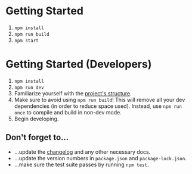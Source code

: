 # Getting Started
1. `npm install`
2. `npm run build`
3. `npm start`

# Getting Started (Developers)
1. `npm install`
2. `npm run dev`
3. Familiarize yourself with the [project's structure](Documentation.md).
4. Make sure to avoid using `npm run build`! This will remove all your dev dependencies (in order to reduce space used). Instead, use `npm run once` to compile and build in non-dev mode.
5. Begin developing.

## Don't forget to...
- ...update the [changelog](CHANGELOG.md) and any other necessary docs.
- ...update the version numbers in `package.json` and `package-lock.json`.
- ...make sure the test suite passes by running `npm test`.